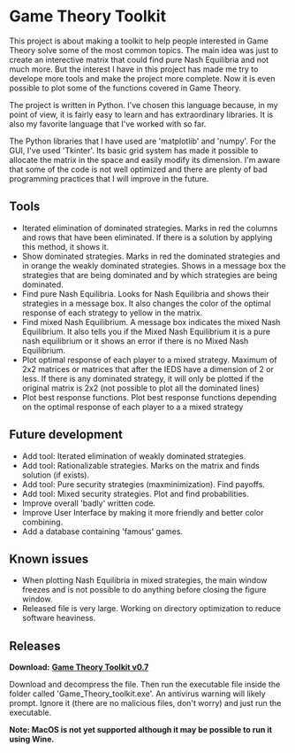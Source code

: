 # Game Theory Toolkit

This project is about making a toolkit to help people interested in Game Theory solve some of the most common topics. The main idea was just to create an interective matrix that could find pure Nash Equilibria and not much more. But the interest I have in this project has made me try to develope more tools and make the project more complete. Now it is even possible to plot some of the functions covered in Game Theory.

The project is written in Python. I've chosen this language because, in my point of view, it is fairly easy to learn and has extraordinary libraries. It is also my favorite language that I've worked with so far.

The Python libraries that I have used are 'matplotlib' and 'numpy'. For the GUI, I've used 'Tkinter'. Its basic grid system has made it possible to allocate the matrix in the space and easily modify its dimension. I'm aware that some of the code is not well optimized and there are plenty of bad programming practices that I will improve in the future.



## Tools

* Iterated elimination of dominated strategies. Marks in red the columns and rows that have been eliminated. If there is a solution by applying this method, it shows it.
* Show dominated strategies. Marks in red the dominated strategies and in orange the weakly dominated strategies. Shows in a message box the strategies that are being dominated and by which strategies are being dominated.
* Find pure Nash Equilibria. Looks for Nash Equilibria and shows their strategies in a message box. It also changes the color of the optimal response of each strategy to yellow in the matrix.
* Find mixed Nash Equilibrium. A message box indicates the mixed Nash Equilibrium. It also tells you if the Mixed Nash Equilibrium it is a pure nash equilibrium or it shows an error if there is no Mixed Nash Equilibrium.
* Plot optimal response of each player to a mixed strategy. Maximum of 2x2 matrices or matrices that after the IEDS have a dimension of 2 or less. If there is any dominated strategy, it will only be plotted if the original matrix is 2x2 (not possible to plot all the dominated lines)
* Plot best response functions. Plot best response functions depending on the optimal response of each player to a a mixed strategy



## Future development

* Add tool: Iterated elimination of weakly dominated strategies.
* Add tool: Rationalizable strategies. Marks on the matrix and finds solution (if exists).
* Add tool: Pure security strategies (maxminimization). Find payoffs.
* Add tool: Mixed security strategies. Plot and find probabilities.
* Improve overall 'badly' written code.
* Improve User Interface by making it more friendly and better color combining.
* Add a database containing 'famous' games.



## Known issues

* When plotting Nash Equilibria in mixed strategies, the main window freezes and is not possible to do anything before closing the figure window.
* Released file is very large. Working on directory optimization to reduce software heaviness.




## Releases

**Download:** **[Game Theory Toolkit v0.7](https://github.com/Pol-Puig/Game-Theory-Toolkit/releases/download/GameTheory0.7/Game_Theory_toolkit_0_7.zip)**

Download and decompress the file. Then run the executable file inside the folder called 'Game_Theory_toolkit.exe'. An antivirus warning will likely prompt. Ignore it (there are no malicious files, don't worry) and just run the executable.

<b>Note: MacOS is not yet supported although it may be possible to run it using Wine.
  
